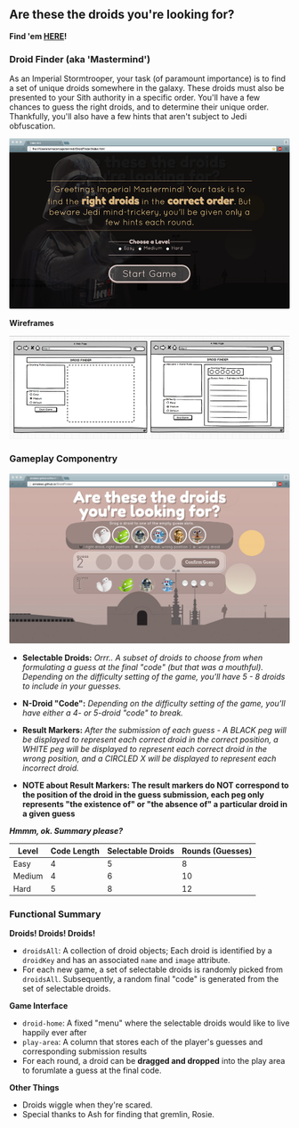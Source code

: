 ## Are these the droids you're looking for?

**Find 'em [HERE](annalexc.github.io/DroidFinder)!**

### Droid Finder (aka 'Mastermind')
As an Imperial Stormtrooper, your task (of paramount importance) is to find a set of unique droids somewhere in the galaxy. These droids must also be presented to your Sith authority in a specific order. You'll have a few chances to guess the right droids, and to determine their unique order. Thankfully, you'll also have a few hints that aren't subject to Jedi obfuscation.

![Welcome Imperial Mastermind!](https://github.com/annalexc/DroidFinder/blob/gh-pages/screenshots/homepage.png)


**Wireframes**

![Wireframe for welcome and play area](https://github.com/annalexc/DroidFinder/blob/gh-pages/screenshots/wireframes.png)

### Gameplay Componentry ###

![Let's play!](https://github.com/annalexc/DroidFinder/blob/gh-pages/screenshots/gameplay.png)

  * **Selectable Droids:** _Orrr.. A subset of droids to choose from when formulating a guess at the final "code" (but that was a mouthful). Depending on the difficulty setting of the game, you'll have 5 - 8 droids to include in your guesses._
  
  * **N-Droid "Code":** _Depending on the difficulty setting of the game, you'll have either a 4- or 5-droid "code" to break._
  
  * **Result Markers:** _After the submission of each guess - A BLACK peg will be displayed to represent each correct droid in the correct position, a WHITE peg will be displayed to represent each correct droid in the wrong position, and a CIRCLED X will be displayed to represent each incorrect droid._ 
  * **NOTE about Result Markers: The result markers do NOT correspond to the position of the droid in the guess submission, each peg only represents "the existence of" or "the absence of" a particular droid in a given guess**


_**Hmmm, ok. Summary please?**_

Level | Code Length | Selectable Droids | Rounds (Guesses)
--- | --- | --- | ---
Easy |  4  |  5  |  8
Medium |  4  |  6  |  10
Hard |  5  |  8  |  12

### Functional Summary ###

**Droids! Droids! Droids!**
* `droidsAll`: A collection of droid objects; Each droid is identified by a `droidKey` and has an associated `name` and `image` attribute.
* For each new game, a set of selectable droids is randomly picked from `droidsAll`. Subsequently, a random final "code" is generated from the set of selectable droids.

**Game Interface**
* `droid-home`: A fixed "menu" where the selectable droids would like to live happily ever after
* `play-area`: A column that stores each of the player's guesses and corresponding submission results
* For each round, a droid can be **dragged and dropped** into the play area to forumlate a guess at the final code.

**Other Things**
* Droids wiggle when they're scared.
* Special thanks to Ash for finding that gremlin, Rosie.
